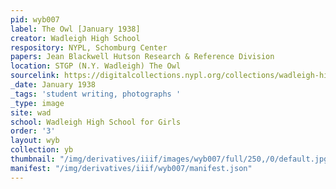 ```yaml
---
pid: wyb007
label: The Owl [January 1938]
creator: Wadleigh High School
respository: NYPL, Schomburg Center
papers: Jean Blackwell Hutson Research & Reference Division
location: STGP (N.Y. Wadleigh) The Owl
sourcelink: https://digitalcollections.nypl.org/collections/wadleigh-high-school-yearbooks#/?tab=navigation
_date: January 1938
_tags: 'student writing, photographs '
_type: image
site: wad
school: Wadleigh High School for Girls
order: '3'
layout: wyb
collection: yb
thumbnail: "/img/derivatives/iiif/images/wyb007/full/250,/0/default.jpg"
manifest: "/img/derivatives/iiif/wyb007/manifest.json"
---
```


